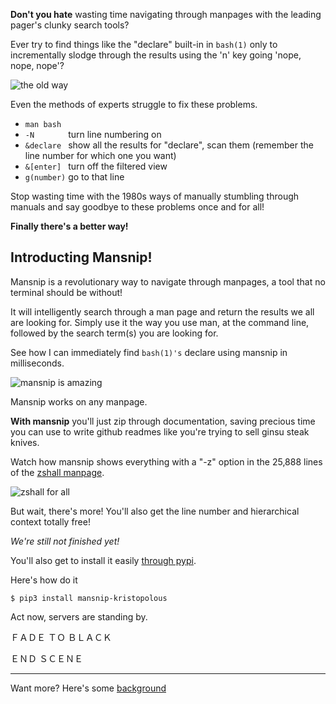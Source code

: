 **Don't you hate** wasting time navigating through manpages with the leading pager's clunky search tools?

Ever try to find things like the "declare" built-in in `bash(1)` only to incrementally slodge through the results using the 'n' key going 'nope, nope, nope'? 

![the old way](http://i.9ol.es/animate.gif)

Even the methods of experts struggle to fix these problems.

  * `man bash `
  * `-N       ` turn line numbering on
  * `&declare ` show all the results for "declare", scan them (remember the line number for which one you want)
  * `&[enter] ` turn off the filtered view
  * `g(number)` go to that line

Stop wasting time with the 1980s ways of manually stumbling through manuals and say goodbye to these problems once and for all!

**Finally there's a better way!**

## Introducting Mansnip! 

Mansnip is a revolutionary way to navigate through manpages, a tool that no terminal should be without!

It will intelligently search through a man page and return the results we all are looking for. 
Simply use it the way you use man, at the command line, followed by the search term(s) you are looking for.

See how I can immediately find `bash(1)'s` declare using mansnip in milliseconds.

![mansnip is amazing](http://i.9ol.es/msfade.webp)

Mansnip works on any manpage.

**With mansnip** you'll just zip through documentation, saving precious time you can use to write github readmes like you're trying to sell ginsu steak knives.

Watch how mansnip shows everything with a "-z" option in the 25,888 lines of the [zshall manpage](http://gsp.com/cgi-bin/man.cgi?section=1&topic=zshall).

![zshall for all](http://i.9ol.es/mansnip.webp)

But wait, there's more! You'll also get the line number and hierarchical context totally free!

*We're still not finished yet!*

You'll also get to install it easily [through pypi](https://pypi.org/project/mansnip-kristopolous/). 

Here's how do it 

`$ pip3 install mansnip-kristopolous` 

Act now, servers are standing by.

ＦＡＤＥ ＴＯ  ＢＬＡＣＫ

ＥＮＤ ＳＣＥＮＥ

---

Want more? Here's some [background](background.md) 
